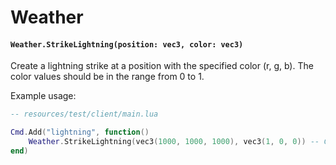 # Weather

#### `Weather.StrikeLightning(position: vec3, color: vec3)`

Create a lightning strike at a position with the specified color (r, g, b). The color values should be in the range from 0 to 1.

Example usage:

```lua
-- resources/test/client/main.lua

Cmd.Add("lightning", function()
    Weather.StrikeLightning(vec3(1000, 1000, 1000), vec3(1, 0, 0)) -- Creates red lightning
end)

```
